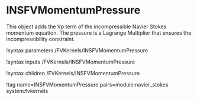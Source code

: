 # INSFVMomentumPressure

This object adds the $\nabla p$ term of the
incompressible Navier Stokes momentum equation. The pressure is a Lagrange
Multiplier that ensures the incompressibility constraint.

!syntax parameters /FVKernels/INSFVMomentumPressure

!syntax inputs /FVKernels/INSFVMomentumPressure

!syntax children /FVKernels/INSFVMomentumPressure

!tag name=INSFVMomentumPressure pairs=module:navier_stokes system:fvkernels
